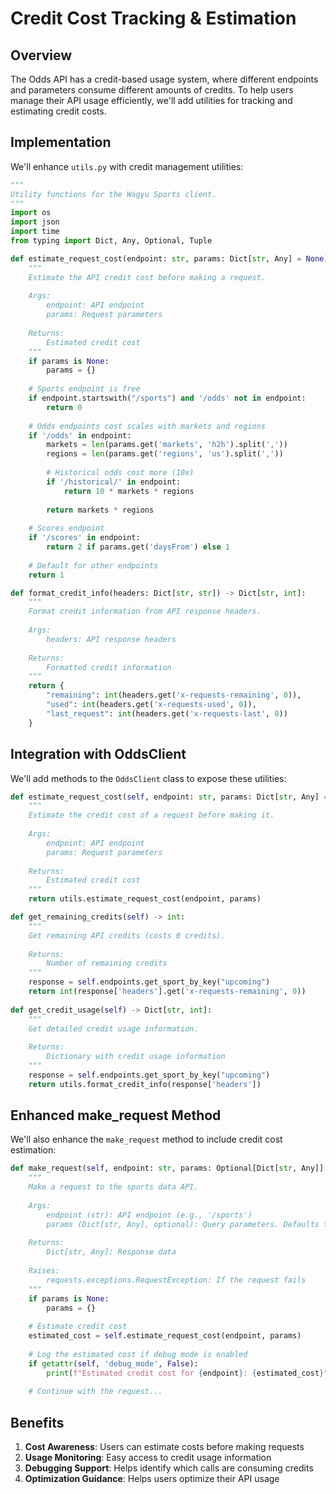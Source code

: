 # Credit Cost Tracking & Estimation

## Overview

The Odds API has a credit-based usage system, where different endpoints and parameters consume different amounts of credits. To help users manage their API usage efficiently, we'll add utilities for tracking and estimating credit costs.

## Implementation

We'll enhance `utils.py` with credit management utilities:

```python
"""
Utility functions for the Wagyu Sports client.
"""
import os
import json
import time
from typing import Dict, Any, Optional, Tuple

def estimate_request_cost(endpoint: str, params: Dict[str, Any] = None) -> int:
    """
    Estimate the API credit cost before making a request.
    
    Args:
        endpoint: API endpoint
        params: Request parameters
        
    Returns:
        Estimated credit cost
    """
    if params is None:
        params = {}
        
    # Sports endpoint is free
    if endpoint.startswith("/sports") and '/odds' not in endpoint:
        return 0
        
    # Odds endpoints cost scales with markets and regions
    if '/odds' in endpoint:
        markets = len(params.get('markets', 'h2h').split(','))
        regions = len(params.get('regions', 'us').split(','))
        
        # Historical odds cost more (10x)
        if '/historical/' in endpoint:
            return 10 * markets * regions
            
        return markets * regions
        
    # Scores endpoint
    if '/scores' in endpoint:
        return 2 if params.get('daysFrom') else 1
        
    # Default for other endpoints
    return 1

def format_credit_info(headers: Dict[str, str]) -> Dict[str, int]:
    """
    Format credit information from API response headers.
    
    Args:
        headers: API response headers
        
    Returns:
        Formatted credit information
    """
    return {
        "remaining": int(headers.get('x-requests-remaining', 0)),
        "used": int(headers.get('x-requests-used', 0)),
        "last_request": int(headers.get('x-requests-last', 0))
    }
```

## Integration with OddsClient

We'll add methods to the `OddsClient` class to expose these utilities:

```python
def estimate_request_cost(self, endpoint: str, params: Dict[str, Any] = None) -> int:
    """
    Estimate the credit cost of a request before making it.
    
    Args:
        endpoint: API endpoint
        params: Request parameters
        
    Returns:
        Estimated credit cost
    """
    return utils.estimate_request_cost(endpoint, params)

def get_remaining_credits(self) -> int:
    """
    Get remaining API credits (costs 0 credits).
    
    Returns:
        Number of remaining credits
    """
    response = self.endpoints.get_sport_by_key("upcoming")
    return int(response['headers'].get('x-requests-remaining', 0))
    
def get_credit_usage(self) -> Dict[str, int]:
    """
    Get detailed credit usage information.
    
    Returns:
        Dictionary with credit usage information
    """
    response = self.endpoints.get_sport_by_key("upcoming")
    return utils.format_credit_info(response['headers'])
```

## Enhanced make_request Method

We'll also enhance the `make_request` method to include credit cost estimation:

```python
def make_request(self, endpoint: str, params: Optional[Dict[str, Any]] = None) -> Dict[str, Any]:
    """
    Make a request to the sports data API.
    
    Args:
        endpoint (str): API endpoint (e.g., '/sports')
        params (Dict[str, Any], optional): Query parameters. Defaults to None.
        
    Returns:
        Dict[str, Any]: Response data
        
    Raises:
        requests.exceptions.RequestException: If the request fails
    """
    if params is None:
        params = {}
        
    # Estimate credit cost
    estimated_cost = self.estimate_request_cost(endpoint, params)
    
    # Log the estimated cost if debug mode is enabled
    if getattr(self, 'debug_mode', False):
        print(f"Estimated credit cost for {endpoint}: {estimated_cost}")
    
    # Continue with the request...
```

## Benefits

1. **Cost Awareness**: Users can estimate costs before making requests
2. **Usage Monitoring**: Easy access to credit usage information
3. **Debugging Support**: Helps identify which calls are consuming credits
4. **Optimization Guidance**: Helps users optimize their API usage
